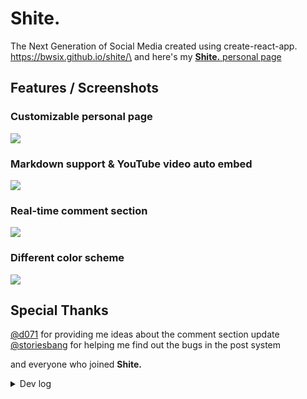 # Shite.

The Next Generation of Social Media created using create-react-app.\
https://bwsix.github.io/shite/\
and here's my [**Shite.** personal page](https://bwsix.github.io/shite/user/CaFMHgWplVUwzB1noFR3d6T6deN2)

## Features / Screenshots

### Customizable personal page

![](https://i.imgur.com/UtyiXzS.png)

### Markdown support & YouTube video auto embed

![](https://i.imgur.com/zV4PA7K.png)

### Real-time comment section

![](https://i.imgur.com/8fvBkHm.png)

### Different color scheme

![](https://i.imgur.com/HAu4d8k.png)

## Special Thanks

[@d071] for providing me ideas about the comment section update
[@storiesbang] for helping me find out the bugs in the post system

and everyone who joined **Shite.**

[@d071]: https://github.com/d071 "d071's GitHub page"
[@storiesbang]: https://github.com/storiesbang "storiesbang's GitHub page"

<details><summary>Dev log</summary>

**(I'm currently taking a break from this project.)**

## TODO

- **image uploader**
  - dnd image uploader
- comment section
  - comment edition
  - comment deletion
- user icon hover info(popup)
- visitor mode

## Next Step

- comment
  - reaction
  - reply
- chatroom
  - 1v1 chat
  - group chat
- follower system

2021/7/27

Maybe it is time to move on to the next project.

- **post**
  - post content markdown support
  - youtube video auto embed

2021/7/26

- **user page**
  - bio
  - cover image
- **post**
  - upload image from clipboard

2021/7/25

- **comment section**
  - infinite scroll up (view previous)
  - "scroll to bottom" button
  - highlight new comments
- **user page**
  - all posts by the user

2021/7/24

- added different themes
  - dark mode(default)
  - light mode
- share post button & link
- **image uploader**
  - image resize & aspect ratio limitation

2021/7/23

minor changes/features in the morning\
refactor the entire(almost) project in the rest of the day

- navbar auto hide when scroll down
- url highlight
- **comment section**
  - `enter` comment
  - `shift`+`enter` new line
- **post system**
  - comment/reaction count realtime update(after comment section being toggled)
- **refactor**
  - store `auth.user` & `post` using `useContent`
- **restructure**
  - put everything related to `post` into one folder
- post page (displays single post)

2021/7/22

- **post system**
  - realtime update _refactor_
  - post edition
  - post deletion confirm box
- **comment section**
  - "view previous comments" button
  - auto scroll up when publish comment
- meta tags

2021/7/21

- **post system**
  - post deletion
  - pending/trailing spaces removal
  - reaction
- **comment section**
  - realtime update

2021/7/20

- **post system**
  - realtime update
  - infinite scroll

2021/7/19

- **post system**
- navbar drop down menu
- page styling

</details>
